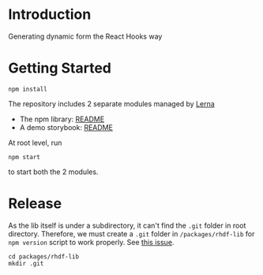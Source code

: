# Introduction

Generating dynamic form the React Hooks way

# Getting Started

```shell
npm install
```

The repository includes 2 separate modules managed by [Lerna](https://lernajs.io/)

- The npm library: [README](/packages/rhdf-lib/README.md)
- A demo storybook: [README](/packages/rhdf-demo/README.md)

At root level, run

```shell
npm start
```

to start both the 2 modules.

# Release

As the lib itself is under a subdirectory, it can't find the `.git` folder in root directory. Therefore, we must create a `.git` folder in `/packages/rhdf-lib` for `npm version` script to work properly. See [this issue](https://github.com/npm/npm/issues/9111).

```shell
cd packages/rhdf-lib
mkdir .git
```

